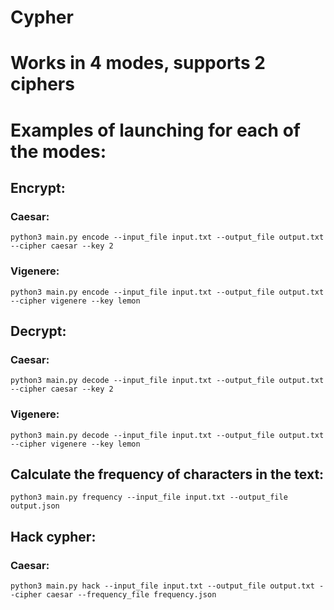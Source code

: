 # Cypher

# Works in 4 modes, supports 2 ciphers
# Examples of launching for each of the modes:
## Encrypt:
### Caesar:
`python3 main.py encode --input_file input.txt --output_file output.txt --cipher caesar --key 2`
### Vigenere:
`python3 main.py encode --input_file input.txt --output_file output.txt --cipher vigenere --key lemon`
## Decrypt:
### Caesar:
`python3 main.py decode --input_file input.txt --output_file output.txt --cipher caesar --key 2`
### Vigenere:
`python3 main.py decode --input_file input.txt --output_file output.txt --cipher vigenere --key lemon`
## Calculate the frequency of characters in the text:
`python3 main.py frequency --input_file input.txt --output_file output.json`
## Hack cypher:
### Caesar:
`python3 main.py hack --input_file input.txt --output_file output.txt --cipher caesar --frequency_file frequency.json`
